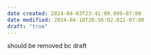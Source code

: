 ```yaml
---
date created: 2024-04-03T23:41:09.099-07:00
date modified: 2024-04-18T20:56:02.022-07:00
draft: "true"
---
```


should be removed bc draft